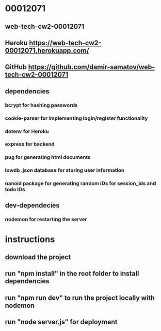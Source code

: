 # 00012071
## web-tech-cw2-00012071
## Heroku https://web-tech-cw2-00012071.herokuapp.com/
## GitHub https://github.com/damir-samatov/web-tech-cw2-00012071

## dependencies 
### bcrypt for hashing passwords
### cookie-parser for implementing login/register functionality
### dotenv for Heroku
### express for backend
### pug for generating html documents
### lowdb .json database for storing user information
### nanoid package for generating random IDs for session_ids and todo IDs

## dev-dependecies 
### nodemon for restarting the server

# instructions
## download the project

## run "npm install" in the root folder to install dependencies

## run "npm run dev" to run the project locally with nodemon

## run "node server.js" for deployment
